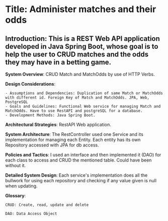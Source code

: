 # Title: Administer matches and their odds

## Introduction: This is a REST Web API application developed in Java Spring Boot, whose goal is to help the user to CRUD matches and the odds they may have in a betting game.

**System Overview**: CRUD Match and MatchOdds by use of HTTP Verbs.

**Design Considerations**:

    - Assumptions and Dependencies: Duplication of same Match or MatchOdds with different id. Foreign Key of Match and MatchOdds. JPA, Web, PostgreSQL
    - Goals and Guidelines: Functional Web service for managing Match and MatchOdds. Have to use RestAPI and postgreSQL for a database.
    - Development Methods: Java Spring Boot.
    
**Architectural Strategies**: RestAPI Web application.

**System Architecture**: The RestController used one Service and its implementation for managing each Entity. Each entity has its own Repository accessed with JPA for db access.

**Policies and Tactics**: I used an interface and then implemented it (DAO) for each class to access and CRUD the mentioned table. Could have been without it.

**Detailed System Design**: Each service's implementation does all the bullwork for using each repository and checking if any value given is null when updating.

**Glossary**:

	CRUD: Create, read, update and delete
	
	DAO: Data Access Object
